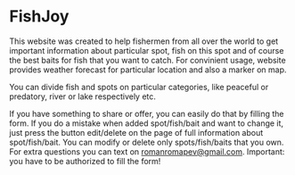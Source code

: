 # FishJoy
This website was created to help fishermen from all over the world to get important information about particular
spot, fish on this spot and of course the best baits for fish that you want to catch. For convinient usage, website provides
weather forecast for particular location and also a marker on map.

You can divide fish and spots on particular categories, like peaceful or predatory, river or lake respectively etc.

If you have something to share or offer, you can easily do that by filling the form. If you do a mistake when added spot/fish/bait and
want to change it, just press the button edit/delete on the page of full information about spot/fish/bait.
You can modify or delete only spots/fish/baits that you own.
For extra questions you can text on romanromapev@gmail.com.
Important: you have to be authorized to fill the form!
